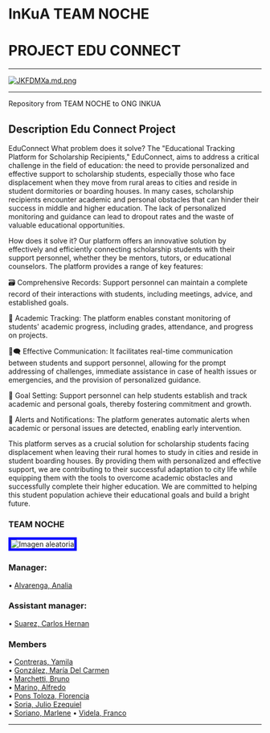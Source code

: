 # InKuA TEAM NOCHE
# PROJECT EDU CONNECT 


-----

[![JKFDMXa.md.png](https://iili.io/JKFDMXa.md.png)](https://freeimage.host/i/JKFDMXa)

-----

Repository from TEAM NOCHE to ONG INKUA

## Description Edu Connect Project
EduConnect
What problem does it solve?
The "Educational Tracking Platform for Scholarship Recipients," EduConnect, aims to address a critical challenge in the field of education: the need to provide personalized and effective support to scholarship students, especially those who face displacement when they move from rural areas to cities and reside in student dormitories or boarding houses. In many cases, scholarship recipients encounter academic and personal obstacles that can hinder their success in middle and higher education. The lack of personalized monitoring and guidance can lead to dropout rates and the waste of valuable educational opportunities.

How does it solve it?
Our platform offers an innovative solution by effectively and efficiently connecting scholarship students with their support personnel, whether they be mentors, tutors, or educational counselors. The platform provides a range of key features:

🗃 Comprehensive Records: Support personnel can maintain a complete record of their interactions with students, including meetings, advice, and established goals.

📝 Academic Tracking: The platform enables constant monitoring of students' academic progress, including grades, attendance, and progress on projects.

💬🗨 Effective Communication: It facilitates real-time communication between students and support personnel, allowing for the prompt addressing of challenges, immediate assistance in case of health issues or emergencies, and the provision of personalized guidance.

🎯 Goal Setting: Support personnel can help students establish and track academic and personal goals, thereby fostering commitment and growth.

📢 Alerts and Notifications: The platform generates automatic alerts when academic or personal issues are detected, enabling early intervention.

This platform serves as a crucial solution for scholarship students facing displacement when leaving their rural homes to study in cities and reside in student boarding houses. By providing them with personalized and effective support, we are contributing to their successful adaptation to city life while equipping them with the tools to overcome academic obstacles and successfully complete their higher education. We are committed to helping this student population achieve their educational goals and build a bright future.


### TEAM NOCHE
<img src="https://user-images.githubusercontent.com/101668956/235321849-c1ba3554-2854-4295-9dff-1c4eba771c52.jpg" alt="Imagen aleatoria" style="border: 5px solid blue">

### Manager:

• [Alvarenga, Analia](https://github.com/RastaLunaRL)  

### Assistant manager:

• [Suarez, Carlos Hernan](https://github.com/Hernan-DOS)   

### Members
• [Contreras, Yamila](https://github.com/Yami-Contreras)  
• [González, María Del Carmen](https://github.com/uninstallrar)  
• [Marchetti, Bruno](https://github.com/Br1marchetti)  
• [Marino, Alfredo](https://github.com/AlfredoMarino123)  
• [Pons Toloza, Florencia](https://github.com/FlorPons)  
• [Soria, Julio Ezequiel](https://github.com/kelo72)   
• [Soriano, Marlene](https://github.com/Marlenesoriano) 
• [Videla, Franco](https://github.com/odin1301)

----
